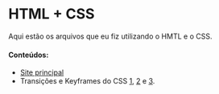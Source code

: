 # HTML + CSS
Aqui estão os arquivos que eu fiz utilizando o HMTL e o CSS.
#### Conteúdos:
- [Site principal](https://github.com/KariDriff/HTML/blob/main/Primeiro%20Site.html)
- Transições e Keyframes do CSS [1](https://github.com/KariDriff/HTML/tree/main/CSS%20Transitions), [2](https://github.com/KariDriff/HTML/tree/main/CSS%20Transitions%202) e [3](https://github.com/KariDriff/HTML/tree/main/CSS%20Transitions%203).
